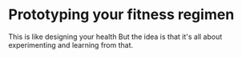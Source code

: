 # Prototyping your fitness regimen

This is like designing your health
But the idea is that it's all about
experimenting and learning from that.